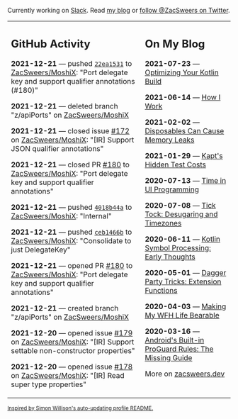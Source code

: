 Currently working on [Slack](https://slack.com/). Read [my blog](https://zacsweers.dev/) or [follow @ZacSweers on Twitter](https://twitter.com/ZacSweers).

<table><tr><td valign="top" width="60%">

## GitHub Activity
<!-- githubActivity starts -->
**2021-12-21** — pushed [`22ea1531`](https://github.com/ZacSweers/MoshiX/commit/22ea15317cbe464de42306681a2b39771e8da51b) to [ZacSweers/MoshiX](https://api.github.com/repos/ZacSweers/MoshiX): "Port delegate key and support qualifier annotations (#180)"

**2021-12-21** — deleted branch "z/apiPorts" on [ZacSweers/MoshiX](https://api.github.com/repos/ZacSweers/MoshiX)

**2021-12-21** — closed issue [#172](https://api.github.com/repos/ZacSweers/MoshiX/issues/172) on [ZacSweers/MoshiX](https://api.github.com/repos/ZacSweers/MoshiX): "[IR] Support JSON qualifier annotations"

**2021-12-21** — closed PR [#180](https://api.github.com/repos/ZacSweers/MoshiX/pulls/180) to [ZacSweers/MoshiX](https://api.github.com/repos/ZacSweers/MoshiX): "Port delegate key and support qualifier annotations"

**2021-12-21** — pushed [`4018b44a`](https://github.com/ZacSweers/MoshiX/commit/4018b44aff3539ca279b6d66d759333090abc7dc) to [ZacSweers/MoshiX](https://api.github.com/repos/ZacSweers/MoshiX): "Internal"

**2021-12-21** — pushed [`ceb1466b`](https://github.com/ZacSweers/MoshiX/commit/ceb1466bab037b24bf3133eded16e8f42f46655c) to [ZacSweers/MoshiX](https://api.github.com/repos/ZacSweers/MoshiX): "Consolidate to just DelegateKey"

**2021-12-21** — opened PR [#180](https://api.github.com/repos/ZacSweers/MoshiX/pulls/180) to [ZacSweers/MoshiX](https://api.github.com/repos/ZacSweers/MoshiX): "Port delegate key and support qualifier annotations"

**2021-12-21** — created branch "z/apiPorts" on [ZacSweers/MoshiX](https://api.github.com/repos/ZacSweers/MoshiX)

**2021-12-20** — opened issue [#179](https://api.github.com/repos/ZacSweers/MoshiX/issues/179) on [ZacSweers/MoshiX](https://api.github.com/repos/ZacSweers/MoshiX): "[IR] Support settable non-constructor properties"

**2021-12-20** — opened issue [#178](https://api.github.com/repos/ZacSweers/MoshiX/issues/178) on [ZacSweers/MoshiX](https://api.github.com/repos/ZacSweers/MoshiX): "[IR] Read super type properties"
<!-- githubActivity ends -->
</td><td valign="top" width="40%">

## On My Blog
<!-- blog starts -->
**2021-07-23** — [Optimizing Your Kotlin Build](https://www.zacsweers.dev/optimizing-your-kotlin-build/)

**2021-06-14** — [How I Work](https://www.zacsweers.dev/how-i-work/)

**2021-02-02** — [Disposables Can Cause Memory Leaks](https://www.zacsweers.dev/disposables-can-cause-memory-leaks/)

**2021-01-29** — [Kapt's Hidden Test Costs](https://www.zacsweers.dev/kapts-hidden-test-costs/)

**2020-07-13** — [Time in UI Programming](https://www.zacsweers.dev/time-in-ui/)

**2020-07-08** — [Tick Tock: Desugaring and Timezones](https://www.zacsweers.dev/ticktock-desugaring-timezones/)

**2020-06-11** — [Kotlin Symbol Processing: Early Thoughts](https://www.zacsweers.dev/kotlin-symbol-processor-early-thoughts/)

**2020-05-01** — [Dagger Party Tricks: Extension Functions](https://www.zacsweers.dev/dagger-party-tricks-extension-functions/)

**2020-04-03** — [Making My WFH Life Bearable](https://www.zacsweers.dev/making-wfh-life-bearable/)

**2020-03-16** — [Android's Built-in ProGuard Rules: The Missing Guide](https://www.zacsweers.dev/android-proguard-rules/)
<!-- blog ends -->
More on [zacsweers.dev](https://zacsweers.dev/)
</td></tr></table>

<sub><a href="https://simonwillison.net/2020/Jul/10/self-updating-profile-readme/">Inspired by Simon Willison's auto-updating profile README.</a></sub>